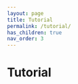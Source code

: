 ```yaml
---
layout: page
title: Tutorial
permalink: /tutorial/
has_children: true
nav_order: 3
---
```


# Tutorial


